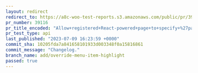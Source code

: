 ```yaml
---
layout: redirect
redirect_to: https://a8c-woo-test-reports.s3.amazonaws.com/public/pr/39116/api/index.html
pr_number: 39116
pr_title_encoded: "Allow+registered+React-powered+page+to+specify+%27parent+path%27"
pr_test_type: api
last_published: "2023-07-09 16:23:59 +0000"
commit_sha: 10205fda7a841658101933d003348f0a15816861
commit_message: "Changelog."
branch_name: add/override-menu-item-highlight
passed: true
---
```

